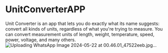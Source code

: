 # UnitConverterAPP
Unit Converter is an app that lets you do exactly what its name suggests: convert all kinds of units, regardless of what you're trying to measure. You can convert measurement units of length, weight, temperature, speed, power, voltage, and many others.
![Uploading WhatsApp Image 2024-05-22 at 00.46.01_47522eeb.jpg…]()
